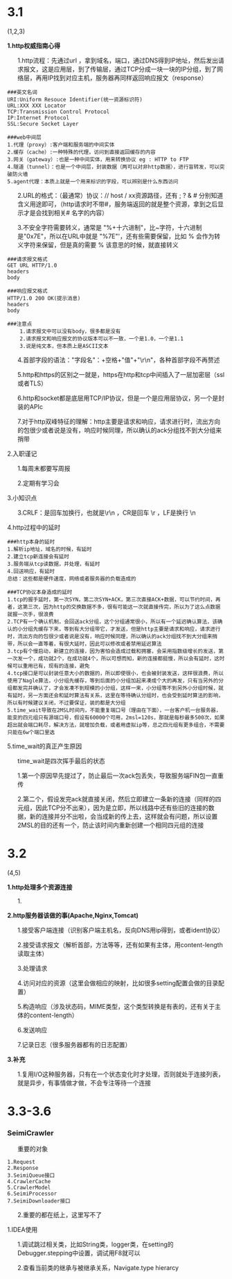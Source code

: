 <h1>3.1</h1>(1,2,3)

**1.http权威指南心得**
<ul>1.http流程：先通过url ，拿到域名，端口，通过DNS得到IP地址，然后发出请求报文，这是应用层，到了传输层，通过TCP分成一块一块的IP分组，到了网络层，再用IP找到对应主机，服务器再同样返回响应报文（response）</ul>

	###英文名词
	URI:Uniform Resouce Identifier(统一资源标识符)
	URL:XXX XXX Locator
	TCP:Transmission Control Protocol
	IP:Internet Protocol
	SSL:Secure Socket Layer

	###web中间层
	1.代理（proxy）:客户端和服务端的中间实体
	2.缓存（cache）:一种特殊的代理，访问到直接返回缓存的内容
	3.网关（gateway）:也是一种中间实体，用来转换协议 eg : HTTP to FTP
	4.隧道（tunnel）：也是一个中间层，封装数据（两可以对非http数据），进行盲转发，可以突破防火墙
	5.agent代理：本质上就是一个用来标识的字段，可以辨别是什么东西访问

<ul>2.URL的格式：（最通常）协议：// host / xx资源路径，还有 ; ? & # 分别知道含义用途即可，（http请求时不带#，服务端返回的就是整个资源，拿到之后显示才是会找到相关# 名字的内容）</ul>
<ul>3.不安全字符需要转义，通常是 "%+十六进制"，比~字符，十六进制是"0x7E"，所以在URL中就是 "%7E"'，还有些需要保留，比如 % 会作为转义字符来保留，但是真的需要 % 该意思的时候，就直接转义</ul>

	###请求报文格式
	GET URL HTTP/1.0
	headers
	body

	###响应报文格式
	HTTP/1.0 200 OK(提示消息)
	headers
	body

	###注意点
		1.请求报文中可以没有body，很多都是没有
		2.请求报文和响应报文的协议版本可以不一致，一个是1.0，一个是1.1
		3.说是纯文本，但本质上是ASCII文本
	
<ul>4.首部字段的语法："字段名"：+空格+"值"+"\r\n"，各种首部字段不再赘述</ul>
<ul>5.http和https的区别之一就是，https在http和tcp中间插入了一层加密层（ssl或者TLS）</ul>
<ul>6.http和socket都是底层用TCP/IP协议，但是一个是应用层协议，另一个是封装的APIc</ul>
<ul>7.对于http双峰特征的理解：http主要是请求和响应，请求进行时，流出方向的包很少或者说是没有，响应时候同理，所以确认的ack分组找不到大分组来捎带</ul>
<ul></ul>
<ul></ul>

2.入职谨记
<ul>1.每周末都要写周报</ul>
<ul>2.定期有学习会</ul>


3.小知识点
<ul>3.CRLF：是回车加换行，也就是\r\n ，CR是回车 \r ，LF是换行 \n</ul>


4.http过程中的延时
	
	###http本身的延时
	1.解析ip地址，域名的时候，有延时
	2.建立tcp新连接会有延时
	3.服务端从tcp读数据，并处理，有延时
	4.回送响应，有延时
	总结：这些都是硬件速度，网络或者服务器的负载造成的

	###TCP协议本身造成的延时
	1.tcp的握手延时，第一次SYN，第二次SYN+ACK，第三次直接ACK+数据，可以节约时间，再者，这第三次，因为http的交换数据不多，很有可能这一次就直接传完，所以为了这么点数据就握一次手，很浪费
	2.TCP有一个确认机制，会回送ack分组，这个分组通常很小，所以有一个延迟确认算法，该确认的小分组先缓存下来，等到有大分组带它，才发送，但是http主要是请求和响应，请求进行时，流出方向的包很少或者说是没有，响应时候同理，所以确认的ack分组找不到大分组来捎带，所以会一直等着，有很大延时，因此可以修改或者禁用延迟算法
	3.tcp有个慢启动，新建立的连接，因为害怕会造成过载和拥塞，会采用指数级增长的发送，第一次发一个，成功就2个，在成功就4个，所以可想而知，新的连接都挺慢，所以会有延时，这时候可以重用已有，现有的连接，避免
	4.tcp接口是可以封装任意大小的数据的，所以即使很小，也会被封装发送，这样很浪费，所以使用了Nagle算法，小分组先缓存，等到后面的小分组加起来凑成个大的再发，只有当另外的分组都发完并确认了，才会发凑不到规模的小分组，这样一来，小分组等不到另外小分组时候，就有延时，另一方面还会和延时算法有关系，这里在等待确认分组时，也会受到延时算法的影响，所以有时候建议关闭，不过要保证，装的都是大分组
	5.time_wait导致在2MSL时间内，不能重复端口号（理由在下面），一台客户机一台服务器，能变的四元组只有源端口号，假设有60000个可用，2msl=120s，那就是每秒最多500次，如果超出就会端口耗尽，解决方法，就增加负载，或者用虚拟ip等，总之四元组有更多组合，不需要只能在6w个端口里选

5.time_wait的真正产生原因
<ul>time_wait是四次挥手最后的状态</ul>
<ul>1.第一个原因早先提过了，防止最后一次ack包丢失，导致服务端FIN包一直重传</ul>
<ul>2.第二个，假设发完ack就直接关闭，然后立即建立一条新的连接（同样的四元组，因此TCP分不出来），因为是立即，所以线路中还有些旧的连接的数据，新的连接并分不出啦，会当成新的传上去，这样就会有问题，所以设置2MSL的目的还有一个，防止该时间内重新创建一个相同四元组的连接</ul>



<h1>3.2</h1>(4,5)

**1.http处理多个资源连接**
<ul>1.</ul>
<ul></ul>
<ul></ul>
<ul></ul>
<ul></ul>
<ul></ul>

**2.http服务器该做的事(Apache,Nginx,Tomcat)**
<ul>1.接受客户端连接（识别客户端主机名，反向DNS用ip得到，或者ident协议）</ul>
<ul>2.接受请求报文（解析首部，方法等等，还有如果有主体，用content-length读取主体）</ul>
<ul>3.处理请求</ul>
<ul>4.访问对应的资源（这里会做相应的映射，比如很多setting配置会做的目录配置）</ul>
<ul>5.构造响应（涉及状态码，MIME类型，这个类型转换是有表的，还有关于主体的content-length）</ul>
<ul>6.发送响应</ul>
<ul>7.记录日志（很多服务器都有的日志配置）</ul>

**3.补充**
<ul>1.复用I/O这种服务器，只有在一个状态变化时才处理，否则就处于连接列表，就是异步，有事情做才做，不会专注等待一个连接</ul>


<h1>3.3-3.6</h1>

<h3>SeimiCrawler</h3>
<ul>重要的对象</ul>

	1.Request
	2.Response
	3.SeimiQueue接口
	4.CrawlerCache
	5.CrawlerModel
	6.SeimiProcessor
	7.SeimiDownloader接口

<ul>2.重要的都在纸上，这里写不了</ul>

1.IDEA使用
<ul>1.调试跳过相关类，比如String类，logger类，在setting的Debugger.stepping中设置，调试用F8就可以</ul>
<ul>2.查看当前类的继承与被继承关系，Navigate.type hierarcy</ul>
<ul></ul>
<ul></ul>
<ul></ul>
<ul></ul>
<ul></ul>																									
<ul></ul>
<ul></ul>
<ul></ul>

<h1></h1>
<ul></ul>
<ul></ul>
<ul></ul>
<ul></ul>
<ul></ul>
<ul></ul>
<ul></ul>
<ul></ul>
<ul></ul>
<ul></ul>
<ul></ul>
<ul></ul>
